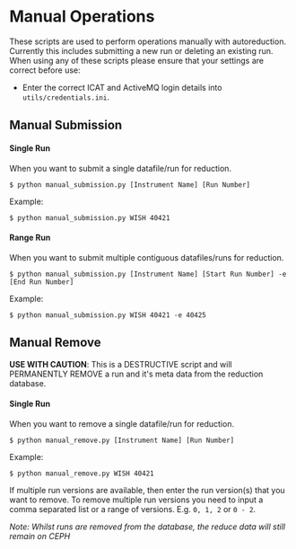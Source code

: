 # Manual Operations
These scripts are used to perform operations manually with autoreduction.
Currently this includes submitting a new run or deleting an existing run.
When using any of these scripts please ensure that your settings are correct before use:
* Enter the correct ICAT and ActiveMQ login details into `utils/credentials.ini`.

## Manual Submission
#### Single Run
When you want to submit a single datafile/run for reduction.
```
$ python manual_submission.py [Instrument Name] [Run Number]
```
Example:
```
$ python manual_submission.py WISH 40421
```

#### Range Run
When you want to submit multiple contiguous datafiles/runs for reduction.
```
$ python manual_submission.py [Instrument Name] [Start Run Number] -e [End Run Number]
```
Example:
```
$ python manual_submission.py WISH 40421 -e 40425
```

## Manual Remove
**USE WITH CAUTION**: This is a DESTRUCTIVE script and will PERMANENTLY REMOVE a run and
 it's meta data from the reduction database.
#### Single Run
When you want to remove a single datafile/run for reduction.
```
$ python manual_remove.py [Instrument Name] [Run Number]
```
Example:
```
$ python manual_remove.py WISH 40421
```

If multiple run versions are available, then enter the run version(s) that you want to remove.
To remove multiple run versions you need to input a comma separated list or a range of versions.
E.g. `0, 1, 2` or `0 - 2`.

*Note: Whilst runs are removed from the database, the reduce data will still remain on CEPH*
